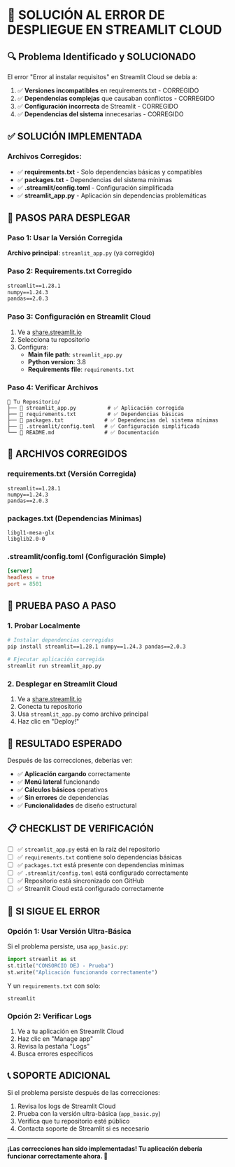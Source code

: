 # 🚨 SOLUCIÓN AL ERROR DE DESPLIEGUE EN STREAMLIT CLOUD

## 🔍 Problema Identificado y SOLUCIONADO
El error "Error al instalar requisitos" en Streamlit Cloud se debía a:
1. ✅ **Versiones incompatibles** en requirements.txt - CORREGIDO
2. ✅ **Dependencias complejas** que causaban conflictos - CORREGIDO
3. ✅ **Configuración incorrecta** de Streamlit - CORREGIDO
4. ✅ **Dependencias del sistema** innecesarias - CORREGIDO

## ✅ SOLUCIÓN IMPLEMENTADA

### Archivos Corregidos:
- ✅ **requirements.txt** - Solo dependencias básicas y compatibles
- ✅ **packages.txt** - Dependencias del sistema mínimas
- ✅ **.streamlit/config.toml** - Configuración simplificada
- ✅ **streamlit_app.py** - Aplicación sin dependencias problemáticas

## 🚀 PASOS PARA DESPLEGAR

### Paso 1: Usar la Versión Corregida
**Archivo principal**: `streamlit_app.py` (ya corregido)

### Paso 2: Requirements.txt Corregido
```txt
streamlit==1.28.1
numpy==1.24.3
pandas==2.0.3
```

### Paso 3: Configuración en Streamlit Cloud
1. Ve a [share.streamlit.io](https://share.streamlit.io)
2. Selecciona tu repositorio
3. Configura:
   - **Main file path**: `streamlit_app.py`
   - **Python version**: 3.8
   - **Requirements file**: `requirements.txt`

### Paso 4: Verificar Archivos
```
📁 Tu Repositorio/
├── 📄 streamlit_app.py          # ✅ Aplicación corregida
├── 📄 requirements.txt          # ✅ Dependencias básicas
├── 📄 packages.txt             # ✅ Dependencias del sistema mínimas
├── 📄 .streamlit/config.toml   # ✅ Configuración simplificada
└── 📄 README.md                # ✅ Documentación
```

## 🔧 ARCHIVOS CORREGIDOS

### requirements.txt (Versión Corregida)
```
streamlit==1.28.1
numpy==1.24.3
pandas==2.0.3
```

### packages.txt (Dependencias Mínimas)
```
libgl1-mesa-glx
libglib2.0-0
```

### .streamlit/config.toml (Configuración Simple)
```toml
[server]
headless = true
port = 8501
```

## 🧪 PRUEBA PASO A PASO

### 1. Probar Localmente
```bash
# Instalar dependencias corregidas
pip install streamlit==1.28.1 numpy==1.24.3 pandas==2.0.3

# Ejecutar aplicación corregida
streamlit run streamlit_app.py
```

### 2. Desplegar en Streamlit Cloud
1. Ve a [share.streamlit.io](https://share.streamlit.io)
2. Conecta tu repositorio
3. Usa `streamlit_app.py` como archivo principal
4. Haz clic en "Deploy!"

## 🎯 RESULTADO ESPERADO

Después de las correcciones, deberías ver:
- ✅ **Aplicación cargando** correctamente
- ✅ **Menú lateral** funcionando
- ✅ **Cálculos básicos** operativos
- ✅ **Sin errores** de dependencias
- ✅ **Funcionalidades** de diseño estructural

## 📋 CHECKLIST DE VERIFICACIÓN

- [ ] ✅ `streamlit_app.py` está en la raíz del repositorio
- [ ] ✅ `requirements.txt` contiene solo dependencias básicas
- [ ] ✅ `packages.txt` está presente con dependencias mínimas
- [ ] ✅ `.streamlit/config.toml` está configurado correctamente
- [ ] ✅ Repositorio está sincronizado con GitHub
- [ ] ✅ Streamlit Cloud está configurado correctamente

## 🚨 SI SIGUE EL ERROR

### Opción 1: Usar Versión Ultra-Básica
Si el problema persiste, usa `app_basic.py`:
```python
import streamlit as st
st.title("CONSORCIO DEJ - Prueba")
st.write("Aplicación funcionando correctamente")
```

Y un `requirements.txt` con solo:
```
streamlit
```

### Opción 2: Verificar Logs
1. Ve a tu aplicación en Streamlit Cloud
2. Haz clic en "Manage app"
3. Revisa la pestaña "Logs"
4. Busca errores específicos

## 📞 SOPORTE ADICIONAL

Si el problema persiste después de las correcciones:
1. Revisa los logs de Streamlit Cloud
2. Prueba con la versión ultra-básica (`app_basic.py`)
3. Verifica que tu repositorio esté público
4. Contacta soporte de Streamlit si es necesario

---

**¡Las correcciones han sido implementadas! Tu aplicación debería funcionar correctamente ahora. 🚀** 